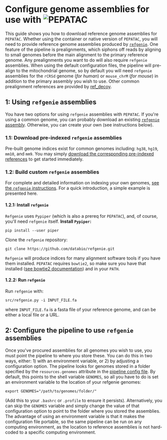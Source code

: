 # Configure genome assemblies for use with <img src="../../img/pepatac_logo_black.svg" alt="PEPATAC" class="img-fluid" style="max-height:35px; margin-top:-15px; margin-bottom:-10px">

This guide shows you how to download reference genome assemblies for `PEPATAC`. Whether using the container or native version of `PEPATAC`, you will need to provide reference genome assemblies produced by [`refgenie`](https://github.com/databio/refgenie).
One feature of the pipeline is prealignments, which siphons off reads by aligning to small genomes before the main alignment to the primary reference genome. Any prealignments you want to do will also require `refgenie` assemblies. When using the default configuration files, the pipeline will pre-align to the mitochondrial genome, so by default you will need `refgenie` assemblies for the `rCRSd` genome (*for human*) or `mouse_chrM` (*for mouse*) in addition to the primary assembly you wish to use. Other common prealignment references are provided by [ref_decoy](https://github.com/databio/ref_decoy).

## 1: Using `refgenie` assemblies

You have two options for using `refgenie` assemblies with `PEPATAC`. If you're using a common genome, you can probably download an existing [`refgenie` assembly](http://big.databio.org/refgenomes).  Otherwise, you can create your own (see instructions below).

### 1.1: Download pre-indexed `refgenie` assemblies

Pre-built genome indices exist for common genomes including: `hg38`, `hg19`, `mm10`, and `mm9`. You may simply [download the corresponding pre-indexed references](http://big.databio.org/refgenomes) to get started immediately.

### 1.2: Build custom `refgenie` assemblies

For complete and detailed information on indexing your own genomes, [see the `refgenie` instructions](https://github.com/databio/refgenie).
For a quick introduction, a simple example is presented here.

#### 1.2.1: Install `refgenie`

`Refgenie` uses `Pypiper` (which is also a prereq for `PEPATAC`), and, of course, you'll need `refgenie` itself.
**Install `Pypiper`:**
```
pip install --user piper
```

Clone the `refgenie` repository:

```
git clone https://github.com/databio/refgenie.git
```
`Refgenie` will produce indices for many alignment software tools if you have them installed.  `PEPATAC` requires `bowtie2`, so make sure you have that installed ([see bowtie2 documentation](http://bowtie-bio.sourceforge.net/bowtie2/manual.shtml#obtaining-bowtie-2)) and in your `PATH`.


#### 1.2.2: Run `refgenie`
Run `refgenie` with:
```
src/refgenie.py -i INPUT_FILE.fa
```
where `INPUT_FILE.fa` is a fasta file of your reference genome, and can be either a local file or a URL.

## 2: Configure the pipeline to use `refgenie` assemblies
Once you've procured assemblies for all genomes you wish to use, you must point the pipeline to where you store these. You can do this in two ways, either: 1) with an environment variable, or 2) by adjusting a configuration option.
The pipeline looks for genomes stored in a folder specified by the `resources.genomes` attribute in the [pipeline config file](https://github.com/databio/pepatac/blob/dev/pipelines/pepatac.yaml). By default, this points to the shell variable `GENOMES`, so all you have to do is set an environment variable to the location of your refgenie genomes:
```
export GENOMES="/path/to/genomes/folder/"
```
(Add this to your `.bashrc` or `.profile` to ensure it persists).
Alternatively, you can skip the `GENOMES` variable and simply change the value of that configuration option to point to the folder where you stored the assemblies. The advantage of using an environment variable is that it makes the configuration file portable, so the same pipeline can be run on any computing environment, as the location to reference assemblies is not hard-coded to a specific computing environment.

